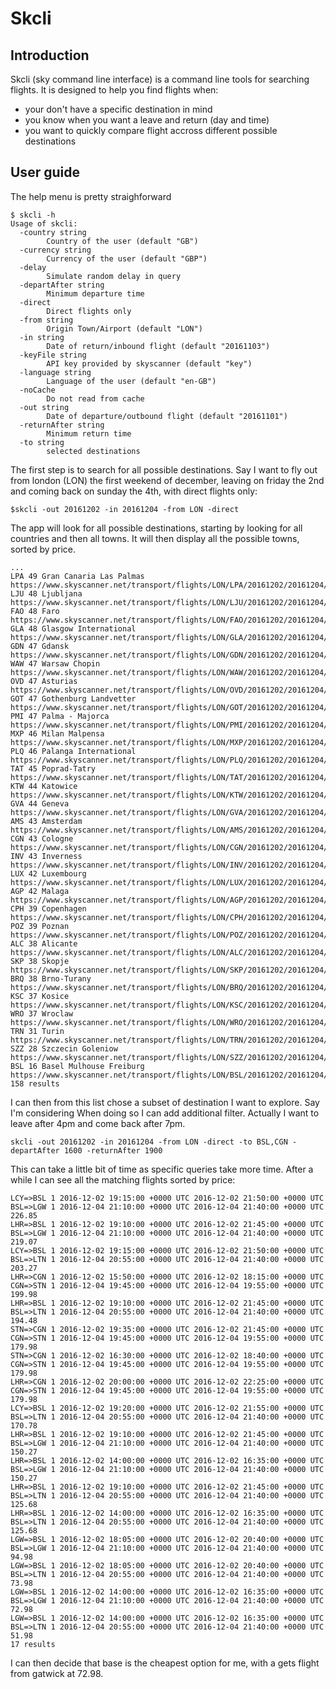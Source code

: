 # Skcli

## Introduction

Skcli (sky command line interface) is a command line tools for searching flights. It is designed to help you find flights when: 
* your don't have a specific destination in mind
* you know when you want a leave and return (day and time)
* you want to quickly compare flight accross different possible destinations

## User guide

The help menu is pretty straighforward

```shell
$ skcli -h
Usage of skcli:
  -country string
    	Country of the user (default "GB")
  -currency string
    	Currency of the user (default "GBP")
  -delay
    	Simulate random delay in query
  -departAfter string
    	Minimum departure time
  -direct
    	Direct flights only
  -from string
    	Origin Town/Airport (default "LON")
  -in string
    	Date of return/inbound flight (default "20161103")
  -keyFile string
    	API key provided by skyscanner (default "key")
  -language string
    	Language of the user (default "en-GB")
  -noCache
    	Do not read from cache
  -out string
    	Date of departure/outbound flight (default "20161101")
  -returnAfter string
    	Minimum return time
  -to string
    	selected destinations
```

The first step is to search for all possible destinations. Say I want to fly out from london (LON) the first weekend of december, leaving on friday the 2nd and coming back on sunday the 4th, with direct flights only:

```shell
$skcli -out 20161202 -in 20161204 -from LON -direct
```
The app will look for all possible destinations, starting by looking for all countries and then all towns. It will then display all the possible towns, sorted by price.

```shell
...
LPA 49 Gran Canaria Las Palmas https://www.skyscanner.net/transport/flights/LON/LPA/20161202/20161204/
LJU 48 Ljubljana https://www.skyscanner.net/transport/flights/LON/LJU/20161202/20161204/
FAO 48 Faro https://www.skyscanner.net/transport/flights/LON/FAO/20161202/20161204/
GLA 48 Glasgow International https://www.skyscanner.net/transport/flights/LON/GLA/20161202/20161204/
GDN 47 Gdansk https://www.skyscanner.net/transport/flights/LON/GDN/20161202/20161204/
WAW 47 Warsaw Chopin https://www.skyscanner.net/transport/flights/LON/WAW/20161202/20161204/
OVD 47 Asturias https://www.skyscanner.net/transport/flights/LON/OVD/20161202/20161204/
GOT 47 Gothenburg Landvetter https://www.skyscanner.net/transport/flights/LON/GOT/20161202/20161204/
PMI 47 Palma - Majorca https://www.skyscanner.net/transport/flights/LON/PMI/20161202/20161204/
MXP 46 Milan Malpensa https://www.skyscanner.net/transport/flights/LON/MXP/20161202/20161204/
PLQ 46 Palanga International https://www.skyscanner.net/transport/flights/LON/PLQ/20161202/20161204/
TAT 45 Poprad-Tatry https://www.skyscanner.net/transport/flights/LON/TAT/20161202/20161204/
KTW 44 Katowice https://www.skyscanner.net/transport/flights/LON/KTW/20161202/20161204/
GVA 44 Geneva https://www.skyscanner.net/transport/flights/LON/GVA/20161202/20161204/
AMS 43 Amsterdam https://www.skyscanner.net/transport/flights/LON/AMS/20161202/20161204/
CGN 43 Cologne https://www.skyscanner.net/transport/flights/LON/CGN/20161202/20161204/
INV 43 Inverness https://www.skyscanner.net/transport/flights/LON/INV/20161202/20161204/
LUX 42 Luxembourg https://www.skyscanner.net/transport/flights/LON/LUX/20161202/20161204/
AGP 42 Malaga https://www.skyscanner.net/transport/flights/LON/AGP/20161202/20161204/
CPH 39 Copenhagen https://www.skyscanner.net/transport/flights/LON/CPH/20161202/20161204/
POZ 39 Poznan https://www.skyscanner.net/transport/flights/LON/POZ/20161202/20161204/
ALC 38 Alicante https://www.skyscanner.net/transport/flights/LON/ALC/20161202/20161204/
SKP 38 Skopje https://www.skyscanner.net/transport/flights/LON/SKP/20161202/20161204/
BRQ 38 Brno-Turany https://www.skyscanner.net/transport/flights/LON/BRQ/20161202/20161204/
KSC 37 Kosice https://www.skyscanner.net/transport/flights/LON/KSC/20161202/20161204/
WRO 37 Wroclaw https://www.skyscanner.net/transport/flights/LON/WRO/20161202/20161204/
TRN 31 Turin https://www.skyscanner.net/transport/flights/LON/TRN/20161202/20161204/
SZZ 28 Szczecin Goleniow https://www.skyscanner.net/transport/flights/LON/SZZ/20161202/20161204/
BSL 16 Basel Mulhouse Freiburg https://www.skyscanner.net/transport/flights/LON/BSL/20161202/20161204/
158 results
```
I can then from this list chose a subset of destination I want to explore. Say I'm considering  When doing so I can add additional filter. Actually I want to leave after 4pm and come back after 7pm.

```shell
skcli -out 20161202 -in 20161204 -from LON -direct -to BSL,CGN -departAfter 1600 -returnAfter 1900
```

This can take a little bit of time as specific queries take more time. After a while I can see all the matching flights sorted by price:

```shell
LCY=>BSL 1 2016-12-02 19:15:00 +0000 UTC 2016-12-02 21:50:00 +0000 UTC BSL=>LGW 1 2016-12-04 21:10:00 +0000 UTC 2016-12-04 21:40:00 +0000 UTC 226.85
LHR=>BSL 1 2016-12-02 19:10:00 +0000 UTC 2016-12-02 21:45:00 +0000 UTC BSL=>LGW 1 2016-12-04 21:10:00 +0000 UTC 2016-12-04 21:40:00 +0000 UTC 219.07
LCY=>BSL 1 2016-12-02 19:15:00 +0000 UTC 2016-12-02 21:50:00 +0000 UTC BSL=>LTN 1 2016-12-04 20:55:00 +0000 UTC 2016-12-04 21:40:00 +0000 UTC 203.27
LHR=>CGN 1 2016-12-02 15:50:00 +0000 UTC 2016-12-02 18:15:00 +0000 UTC CGN=>STN 1 2016-12-04 19:45:00 +0000 UTC 2016-12-04 19:55:00 +0000 UTC 199.98
LHR=>BSL 1 2016-12-02 19:10:00 +0000 UTC 2016-12-02 21:45:00 +0000 UTC BSL=>LTN 1 2016-12-04 20:55:00 +0000 UTC 2016-12-04 21:40:00 +0000 UTC 194.48
STN=>CGN 1 2016-12-02 19:35:00 +0000 UTC 2016-12-02 21:45:00 +0000 UTC CGN=>STN 1 2016-12-04 19:45:00 +0000 UTC 2016-12-04 19:55:00 +0000 UTC 179.98
STN=>CGN 1 2016-12-02 16:30:00 +0000 UTC 2016-12-02 18:40:00 +0000 UTC CGN=>STN 1 2016-12-04 19:45:00 +0000 UTC 2016-12-04 19:55:00 +0000 UTC 179.98
LHR=>CGN 1 2016-12-02 20:00:00 +0000 UTC 2016-12-02 22:25:00 +0000 UTC CGN=>STN 1 2016-12-04 19:45:00 +0000 UTC 2016-12-04 19:55:00 +0000 UTC 179.98
LCY=>BSL 1 2016-12-02 19:20:00 +0000 UTC 2016-12-02 21:55:00 +0000 UTC BSL=>LTN 1 2016-12-04 20:55:00 +0000 UTC 2016-12-04 21:40:00 +0000 UTC 170.78
LHR=>BSL 1 2016-12-02 19:10:00 +0000 UTC 2016-12-02 21:45:00 +0000 UTC BSL=>LGW 1 2016-12-04 21:10:00 +0000 UTC 2016-12-04 21:40:00 +0000 UTC 150.27
LHR=>BSL 1 2016-12-02 14:00:00 +0000 UTC 2016-12-02 16:35:00 +0000 UTC BSL=>LGW 1 2016-12-04 21:10:00 +0000 UTC 2016-12-04 21:40:00 +0000 UTC 150.27
LHR=>BSL 1 2016-12-02 19:10:00 +0000 UTC 2016-12-02 21:45:00 +0000 UTC BSL=>LTN 1 2016-12-04 20:55:00 +0000 UTC 2016-12-04 21:40:00 +0000 UTC 125.68
LHR=>BSL 1 2016-12-02 14:00:00 +0000 UTC 2016-12-02 16:35:00 +0000 UTC BSL=>LTN 1 2016-12-04 20:55:00 +0000 UTC 2016-12-04 21:40:00 +0000 UTC 125.68
LGW=>BSL 1 2016-12-02 18:05:00 +0000 UTC 2016-12-02 20:40:00 +0000 UTC BSL=>LGW 1 2016-12-04 21:10:00 +0000 UTC 2016-12-04 21:40:00 +0000 UTC 94.98
LGW=>BSL 1 2016-12-02 18:05:00 +0000 UTC 2016-12-02 20:40:00 +0000 UTC BSL=>LTN 1 2016-12-04 20:55:00 +0000 UTC 2016-12-04 21:40:00 +0000 UTC 73.98
LGW=>BSL 1 2016-12-02 14:00:00 +0000 UTC 2016-12-02 16:35:00 +0000 UTC BSL=>LGW 1 2016-12-04 21:10:00 +0000 UTC 2016-12-04 21:40:00 +0000 UTC 72.98
LGW=>BSL 1 2016-12-02 14:00:00 +0000 UTC 2016-12-02 16:35:00 +0000 UTC BSL=>LTN 1 2016-12-04 20:55:00 +0000 UTC 2016-12-04 21:40:00 +0000 UTC 51.98
17 results
```

I can then decide that base is the cheapest option for me, with a gets flight from gatwick at 72.98.
